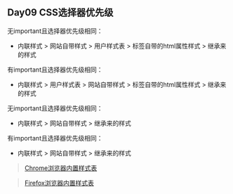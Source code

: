 ## Day09 CSS选择器优先级
无important且选择器优先级相同：

* 内联样式 > 网站自带样式 > 用户样式表 > 标签自带的html属性样式 > 继承来的样式

有important且选择器优先级相同：

* 内联样式 > 用户样式表 > 网站自带样式 > 标签自带的html属性样式 > 继承来的样式


无important且选择器优先级相同：

* 内联样式 > 网站自带样式 > 继承来的样式

有important且选择器优先级相同：

* 内联样式 > 网站自带样式 > 继承来的样式

>[Chrome浏览器内置样式表](
https://chromium.googlesource.com/chromium/blink/+/master/Source/core/css/html.css)

>[Firefox浏览器内置样式表](
https://searchfox.org/mozilla-central/source/layout/style/res/html.css)
